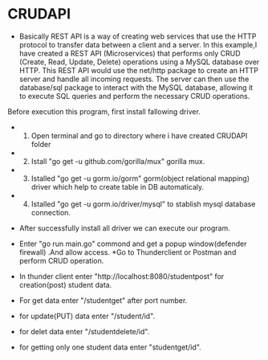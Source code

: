 # CRUDAPI
* Basically REST API is a way of creating web services that use the HTTP protocol to transfer data between a client and a server. In this example,I have created a REST API (Microservices) that performs only CRUD (Create, Read, Update, Delete) operations using a MySQL database over HTTP. This REST API would use the net/http package to create an HTTP server and handle all incoming requests. The server can then use the database/sql package to interact with the MySQL database, allowing it to execute SQL queries and perform the necessary CRUD operations.

Before execution this program, first install fallowing driver.
 *    1. Open terminal and go to directory where i have created CRUDAPI folder
 *    2. Istall "go get -u github.com/gorilla/mux" gorilla mux.
 *    3. Istalled "go get -u gorm.io/gorm" gorm(object relational mapping) driver which help to create table in DB automaticaly.
 *    4. Istalled "go get -u gorm.io/driver/mysql" to stablish mysql database connection.
* After successfully install all driver we can execute our program.
* Enter "go run main.go" commond and get a popup window(defender firewall) .And allow access.
*Go to Thunderclient or Postman and perform CRUD operation.


* In thunder client enter "http://localhost:8080/studentpost" for creation(post) student data.
* For get data enter "/studentget" after port number.
* for update(PUT) data enter "/student/id".
* for delet data enter "/studentdelete/id".
* for getting only one student data enter "studentget/id".

